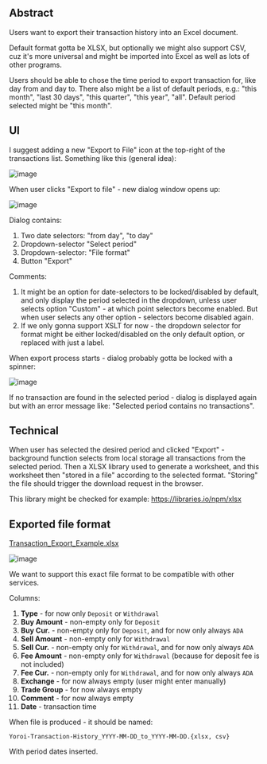 ## Abstract

Users want to export their transaction history into an Excel document.

Default format gotta be XLSX, but optionally we might also support CSV, cuz it's more universal and might be imported into Excel as well as lots of other programs.

Users should be able to chose the time period to export transaction for, like day from and day to. There also might be a list of default periods, e.g.: "this month", "last 30 days", "this quarter", "this year", "all". Default period selected might be "this month".

## UI

I suggest adding a new "Export to File" icon at the top-right of the transactions list. Something like this (general idea):

![image](https://user-images.githubusercontent.com/5585355/50343034-8e94cc80-0536-11e9-9058-1af18be67f8a.png)

When user clicks "Export to file" - new dialog window opens up:

![image](https://user-images.githubusercontent.com/5585355/50346357-31534800-0543-11e9-949a-873bcae9b854.png)

Dialog contains:
1. Two date selectors: "from day", "to day"
2. Dropdown-selector "Select period"
3. Dropdown-selector: "File format"
4. Button "Export"

Comments:
1. It might be an option for date-selectors to be locked/disabled by default, and only display the period selected in the dropdown, unless user selects option "Custom" - at which point selectors become enabled. But when user selects any other option - selectors become disabled again.
2. If we only gonna support XSLT for now - the dropdown selector for format might be either locked/disabled on the only default option, or replaced with just a label.

When export process starts - dialog probably gotta be locked with a spinner:

![image](https://user-images.githubusercontent.com/5585355/50346408-5647bb00-0543-11e9-9a63-684c0a5c8f17.png)

If no transaction are found in the selected period - dialog is displayed again but with an error message like: "Selected period contains no transactions".

## Technical

When user has selected the desired period and clicked "Export" - background function selects from local storage all transactions from the selected period. Then a XLSX library used to generate a worksheet, and this worksheet then "stored in a file" according to the selected format. "Storing" the file should trigger the download request in the browser.

This library might be checked for example: https://libraries.io/npm/xlsx

## Exported file format

[Transaction_Export_Example.xlsx](https://github.com/Emurgo/yoroi-frontend/files/2700970/Transaction_Export_Example.xlsx)

![image](https://user-images.githubusercontent.com/5585355/50316566-42ab3e80-04c8-11e9-8f38-e45343472545.png)

We want to support this exact file format to be compatible with other services.

Columns:
1. **Type** - for now only `Deposit` or `Withdrawal`
2. **Buy Amount** - non-empty only for `Deposit`
3. **Buy Cur.** - non-empty only for `Deposit`, and for now only always `ADA`
4. **Sell Amount** - non-empty only for `Withdrawal`
5. **Sell Cur.** - non-empty only for `Withdrawal`, and for now only always `ADA`
6. **Fee Amount** - non-empty only for `Withdrawal` (because for deposit fee is not included)
7. **Fee Cur.** - non-empty only for `Withdrawal`, and for now only always `ADA`
8. **Exchange** - for now always empty (user might enter manually)
9. **Trade Group** - for now always empty
10. **Comment** - for now always empty
11. **Date** - transaction time

When file is produced - it should be named:
```
Yoroi-Transaction-History_YYYY-MM-DD_to_YYYY-MM-DD.{xlsx, csv}
```

With period dates inserted.
